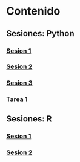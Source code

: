 # Contenido
## Sesiones: Python
### [Sesion 1](python/sesion1/sesion1python.md)
### [Sesion 2](python/sesion2/sesion2python.md)
### [Sesion 3](python/sesion3/sesion3python.md)
### Tarea 1
## Sesiones: R
### [Sesion 1](R/sesion1/sesion1R.md)
### [Sesion 2](R/sesion2/sesion2R.md)
